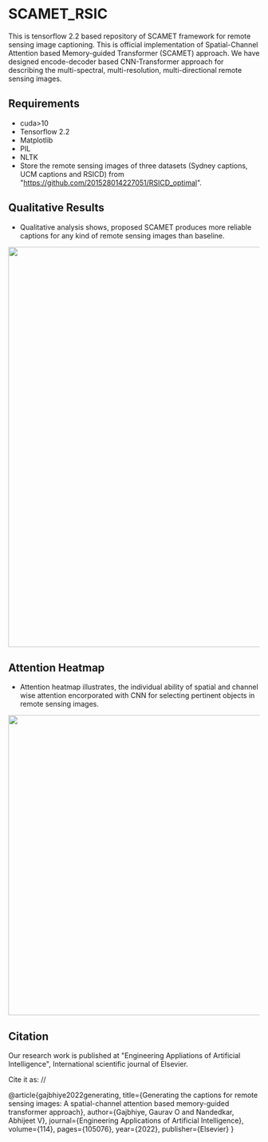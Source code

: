 # SCAMET_RSIC
This is tensorflow 2.2 based repository of SCAMET framework for remote sensing image captioning.
This is official implementation of Spatial-Channel Attention based Memory-guided Transformer (SCAMET) approach.
We have designed encode-decoder based CNN-Transformer approach for describing the multi-spectral, multi-resolution, multi-directional remote sensing images.



## Requirements
- cuda>10
- Tensorflow 2.2
- Matplotlib
- PIL
- NLTK
- Store the remote sensing images of three datasets (Sydney captions, UCM captions and RSICD) from "https://github.com/201528014227051/RSICD_optimal".



## Qualitative Results
- Qualitative analysis shows, proposed SCAMET produces more reliable captions for any kind of remote sensing images than baseline.
<img src="https://user-images.githubusercontent.com/34480222/174289021-c3380b16-0238-4f80-a8c8-65342dc66679.png" width="600" height="800" />

## Attention Heatmap
- Attention heatmap illustrates, the individual ability of spatial and channel wise attention encorporated with CNN for selecting pertinent objects in remote sensing images.
<img src="https://user-images.githubusercontent.com/34480222/174290699-822f3c98-ed44-41e6-a1b1-0de36d966507.png" width="600" height="600" />

## Citation
Our research work is published at "Engineering Appliations of Artificial Intelligence", International scientific journal of Elsevier.

Cite it as: //


@article{gajbhiye2022generating,
  title={Generating the captions for remote sensing images: A spatial-channel attention based memory-guided transformer approach},
  author={Gajbhiye, Gaurav O and Nandedkar, Abhijeet V},
  journal={Engineering Applications of Artificial Intelligence},
  volume={114},
  pages={105076},
  year={2022},
  publisher={Elsevier}
}
